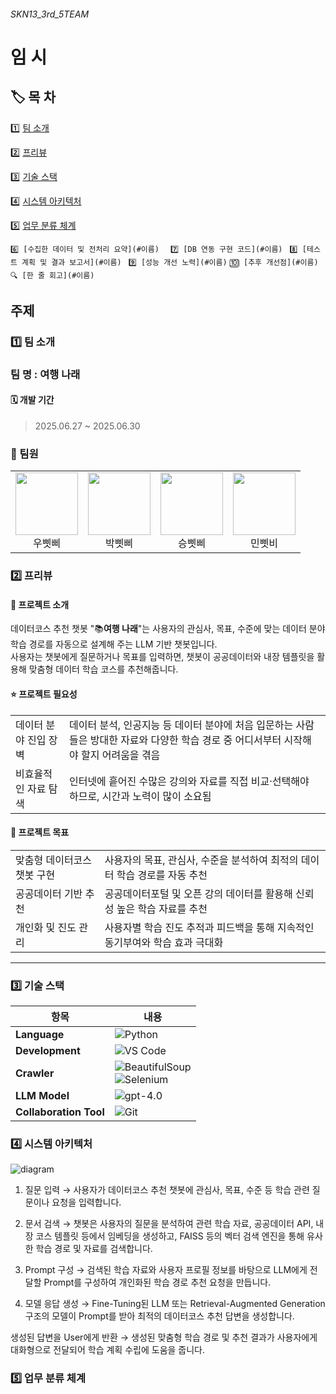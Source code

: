 ###### SKN13_3rd_5TEAM

# 임 시

## 🏷️ 목 차

1️⃣ [팀 소개](#1️⃣-팀-소개)

2️⃣ [프리뷰](#2️⃣-프리뷰)

3️⃣ [기술 스택](#3️⃣-기술-스택)

4️⃣ [시스템 아키텍처](#4️⃣-시스템-아키텍처)

5️⃣ [업무 분류 체계](#5️⃣-업무-분류-체계)

`6️⃣ [수집한 데이터 및 전처리 요약](#이름)  `
`7️⃣ [DB 연동 구현 코드](#이름) `
`8️⃣ [테스트 계획 및 결과 보고서](#이름) `
`9️⃣ [성능 개선 노력](#이름)`
`🔟 [추후 개선점](#이름)`
`🔍 [한 줄 회고](#이름) `

## 주제 

### 1️⃣ 팀 소개
 ### 팀 명 : 여행 나래
#### 🗓️ 개발 기간
> 2025.06.27 ~ 2025.06.30
### 👥 팀원
<table>
  <tr>
    <td align="center">
      <img src="image/임.png" width="100"/><br/>우삣삐
    </td>
    <td align="center">
      <img src="image/시.png" width="100"/><br/>박삣삐
    </td>
    <td align="center">
      <img src="image/사.png" width="100"/><br/>승삣삐
    </td>
    <td align="center">
      <img src="image/진.png" width="100"/><br/>민삣비
    </td>
  </tr>
</table>

   
### 2️⃣ 프리뷰

#### 📖 프로젝트 소개  
데이터코스 추천 챗봇 "📚**여행 나래**"는 사용자의 관심사, 목표, 수준에 맞는 데이터 분야 학습 경로를 자동으로 설계해 주는 LLM 기반 챗봇입니다.  
사용자는 챗봇에게 질문하거나 목표를 입력하면, 챗봇이 공공데이터와 내장 템플릿을 활용해 맞춤형 데이터 학습 코스를 추천해줍니다.

#### ⭐ 프로젝트 필요성

<table>
  <tr>
    <td>데이터 분야 진입 장벽</td>
    <td>데이터 분석, 인공지능 등 데이터 분야에 처음 입문하는 사람들은 방대한 자료와 다양한 학습 경로 중 어디서부터 시작해야 할지 어려움을 겪음</td>
  </tr>
  <tr>
    <td>비효율적인 자료 탐색</td>
    <td>인터넷에 흩어진 수많은 강의와 자료를 직접 비교·선택해야 하므로, 시간과 노력이 많이 소요됨</td>
  </tr>
</table>

#### 🎯 프로젝트 목표

<table>
  <tr>
    <td>맞춤형 데이터코스 챗봇 구현</td>
    <td>사용자의 목표, 관심사, 수준을 분석하여 최적의 데이터 학습 경로를 자동 추천</td>
  </tr>
  <tr>
    <td>공공데이터 기반 추천</td>
    <td>공공데이터포털 및 오픈 강의 데이터를 활용해 신뢰성 높은 학습 자료를 추천</td>
  </tr>
  <tr>
    <td>개인화 및 진도 관리</td>
    <td>사용자별 학습 진도 추적과 피드백을 통해 지속적인 동기부여와 학습 효과 극대화</td>
  </tr>
</table>

<hr>

### 3️⃣ 기술 스택
| 항목                | 내용 |
|---------------------|------|
| **Language**        | ![Python](https://img.shields.io/badge/Python-3776AB?style=for-the-badge&logo=python&logoColor=white) |
| **Development**     | ![VS Code](https://img.shields.io/badge/VS%20Code-007ACC?style=for-the-badge&logo=visual-studio-code&logoColor=white) |
| **Crawler**         | ![BeautifulSoup](https://img.shields.io/badge/BeautifulSoup-4B8BBE?style=for-the-badge&logo=python&logoColor=white)<br>![Selenium](https://img.shields.io/badge/Selenium-43B02A?style=for-the-badge&logo=selenium&logoColor=white) |
| **LLM Model**       | ![gpt-4.0](https://img.shields.io/badge/gpt--4.0-4B91FF?style=for-the-badge&logo=openai&logoColor=white) |
| **Collaboration Tool** | ![Git](https://img.shields.io/badge/Git-F05032?style=for-the-badge&logo=git&logoColor=white) |


### 4️⃣ 시스템 아키텍처

![diagram](https://github.com/user-attachments/assets/f3a87011-9285-41a3-9932-b20db7992b11)

1. 질문 입력
→ 사용자가 데이터코스 추천 챗봇에 관심사, 목표, 수준 등 학습 관련 질문이나 요청을 입력합니다.

2. 문서 검색
→ 챗봇은 사용자의 질문을 분석하여 관련 학습 자료, 공공데이터 API, 내장 코스 템플릿 등에서 임베딩을 생성하고, FAISS 등의 벡터 검색 엔진을 통해 유사한 학습 경로 및 자료를 검색합니다.

3. Prompt 구성
→ 검색된 학습 자료와 사용자 프로필 정보를 바탕으로 LLM에게 전달할 Prompt를 구성하여 개인화된 학습 경로 추천 요청을 만듭니다.

4. 모델 응답 생성
→ Fine-Tuning된 LLM 또는 Retrieval-Augmented Generation 구조의 모델이 Prompt를 받아 최적의 데이터코스 추천 답변을 생성합니다.

생성된 답변을 User에게 반환
→ 생성된 맞춤형 학습 경로 및 추천 결과가 사용자에게 대화형으로 전달되어 학습 계획 수립에 도움을 줍니다.


### 5️⃣ 업무 분류 체계
